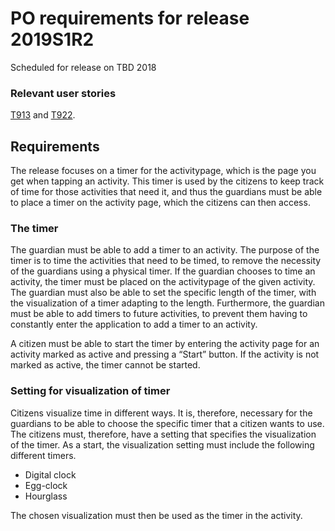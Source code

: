 # PO requirements for release 2019S1R2

Scheduled for release on TBD 2018

### Relevant user stories
[T913](http://web.giraf.cs.aau.dk/T913) and [T922](http://web.giraf.cs.aau.dk/T922).

## Requirements
The release focuses on a timer for the activitypage, which is the page you get when tapping an activity. This timer is used by the citizens to keep track of time for those activities that need it, and thus the guardians must be able to place a timer on the activity page, which the citizens can then access.

### The timer
The guardian must be able to add a timer to an activity. The purpose of the timer is to time the activities that need to be timed, to remove the necessity of the guardians using a physical timer. If the guardian chooses to time an activity, the timer must be placed on the activitypage of the given activity. The guardian must also be able to set the specific length of the timer, with the visualization of a timer adapting to the length. Furthermore, the guardian must be able to add timers to future activities, to prevent them having to constantly enter the application to add a timer to an activity.

A citizen must be able to start the timer by entering the activity page for an activity marked as active and pressing a “Start” button. If the activity is not marked as active, the timer cannot be started.

### Setting for visualization of timer
Citizens visualize time in different ways. It is, therefore, necessary for the guardians to be able to choose the specific timer that a citizen wants to use. The citizens must, therefore, have a setting that specifies the visualization of the timer. As a start, the visualization setting must include the following different timers.
- Digital clock
- Egg-clock 
- Hourglass

The chosen visualization must then be used as the timer in the activity.
